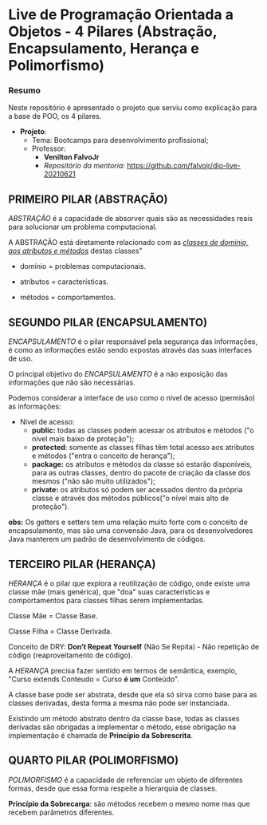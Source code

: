 # Live de Programação Orientada a Objetos - 4 Pilares (Abstração, Encapsulamento, Herança e Polimorfismo)

### Resumo
Neste repositório é apresentado o projeto que serviu como explicação para a base de POO, os 4 pilares.

- **Projeto**:
  - Tema: Bootcamps para desenvolvimento profissional;
  - Professor:
    - **Venilton FalvoJr**
    - *Repositório da mentoria:* https://github.com/falvojr/dio-live-20210621

## PRIMEIRO PILAR (ABSTRAÇÃO)

*ABSTRAÇÃO* é a capacidade de absorver quais são as necessidades reais para solucionar um problema computacional. 

A ABSTRAÇÃO está diretamente relacionado com as <u>*classes de domínio, aos atributos e métodos*</u> destas classes"

- domínio = problemas computacionais.

- atributos = características.

- métodos = comportamentos.

## SEGUNDO PILAR (ENCAPSULAMENTO)

*ENCAPSULAMENTO* é o pilar responsável pela segurança das informações, é como as informações estão sendo expostas através das suas interfaces de uso.

O principal objetivo do *ENCAPSULAMENTO* é a não exposição das informações que não são necessárias.

Podemos considerar a interface de uso como o nível de acesso (permisão) as informações:

- Nível de acesso:
  - **public:** todas as classes podem acessar os atributos e métodos ("o nível mais baixo de proteção");
  - **protected**: somente as classes filhas têm total acesso aos atributos e métodos ("entra o conceito de herança");
  - **package:** os atributos e métodos da classe só estarão disponíveis, para as outras classes, dentro do pacote de criação da classe dos mesmos ("não são muito utilizados"); 
  - **private:** os atributos só podem ser acessados dentro da própria classe e através dos métodos públicos("o nível mais alto de proteção").

**obs:** Os getters e setters tem uma relação muito forte com o conceito de encapsulamento, mas são uma convensão Java, para os desenvolvedores Java manterem um padrão de desenvolvimento de códigos.

## TERCEIRO PILAR (HERANÇA)

*HERANÇA* é o pilar que explora a reutilização de código, onde existe uma classe mãe (mais genérica), que "doa" suas características  e comportamentos para classes filhas serem implementadas.

Classe Mãe = Classe Base.

Classe Filha = Classe Derivada.

Conceito de DRY: **Don’t Repeat Yourself** (Não Se Repita) - Não repetição de código (reaproveitamento de código).

A *HERANÇA* precisa fazer sentido em termos de semântica, exemplo, "Curso extends Conteudo = Curso **é um** Conteúdo".

A classe base pode ser abstrata, desde que ela só sirva como base para as classes derivadas, desta forma a mesma não pode ser instanciada.

Existindo um método abstrato dentro da classe base, todas as classes derivadas são obrigadas a implementar o método, esse obrigação na implementação é chamada de **Princípio da Sobrescrita**.


## QUARTO PILAR (POLIMORFISMO)

*POLIMORFISMO* é a capacidade de referenciar um objeto de diferentes formas, desde que essa forma respeite a hierarquia de classes.

**Princípio da Sobrecarga**: são métodos recebem o mesmo nome mas que recebem parâmetros diferentes.

